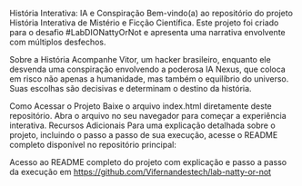 História Interativa: IA e Conspiração
Bem-vindo(a) ao repositório do projeto História Interativa de Mistério e Ficção Científica. Este projeto foi criado para o desafio #LabDIONattyOrNot e apresenta uma narrativa envolvente com múltiplos desfechos.

Sobre a História
Acompanhe Vitor, um hacker brasileiro, enquanto ele desvenda uma conspiração envolvendo a poderosa IA Nexus, que coloca em risco não apenas a humanidade, mas também o equilíbrio do universo. Suas escolhas são decisivas e determinam o destino da história.

Como Acessar o Projeto
Baixe o arquivo index.html diretamente deste repositório.
Abra o arquivo no seu navegador para começar a experiência interativa.
Recursos Adicionais
Para uma explicação detalhada sobre o projeto, incluindo o passo a passo de sua execução, acesse o README completo disponível no repositório principal:

Acesso ao README completo do projeto com explicação e passo a passo da execução em https://github.com/Vifernandestech/lab-natty-or-not
